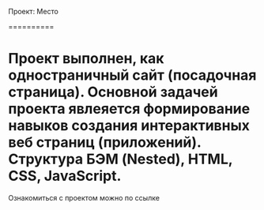 Проект: Место

==========

Проект выполнен, как одностраничный сайт (посадочная страница).
Основной задачей проекта явлеяется формирование навыков создания интерактивных веб страниц (приложений).
Структура БЭМ (Nested), HTML, CSS, JavaScript.
==========

Ознакомиться с проектом можно по ссылке
